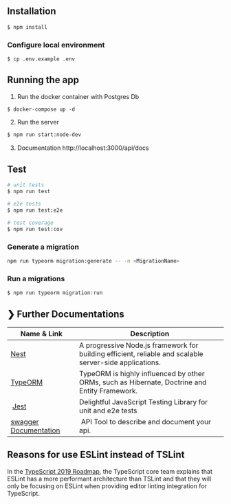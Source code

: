 ## Installation

```bash
$ npm install
```

### Configure local environment
```$bash
$ cp .env.example .env 
```

## Running the app
1. Run the docker container with Postgres Db
```
$ docker-compose up -d
```
2. Run the server
```bash
$ npm run start:node-dev
```
3. Documentation http://localhost:3000/api/docs

## Test

```bash
# unit tests
$ npm run test

# e2e tests
$ npm run test:e2e

# test coverage
$ npm run test:cov
```

### Generate a migration
```bash
npm run typeorm migration:generate -- -n <MigrationName>
```

### Run a migrations
```bash
$ npm run typeorm migration:run
```

## ❯ Further Documentations
| Name & Link                       | Description                       |
| --------------------------------- | --------------------------------- |
| [Nest](https://nestjs.com/) | A progressive Node.js framework for building efficient, reliable and scalable server-side applications. |
| [TypeORM](http://typeorm.io/#/) | TypeORM is highly influenced by other ORMs, such as Hibernate, Doctrine and Entity Framework. |
| [Jest](http://facebook.github.io/jest/) | Delightful JavaScript Testing Library for unit and e2e tests |
| [swagger Documentation](http://swagger.io/) | API Tool to describe and document your api. |

## Reasons for use ESLint instead of TSLint
In the [TypeScript 2019 Roadmap](https://bit.ly/2SUmIOe), the TypeScript core team explains that ESLint has a more performant architecture than TSLint and that they will only be focusing on ESLint when providing editor linting integration for TypeScript.

